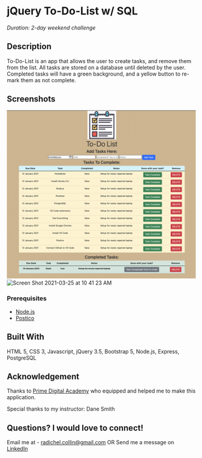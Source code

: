 # jQuery To-Do-List w/ SQL

_Duration: 2-day weekend challenge_

## Description

To-Do-List is an app that allows the user to create tasks, and remove them from the list. All tasks are stored on a database until deleted by the user. Completed tasks will have a green background, and a yellow button to re-mark them as not complete.

## Screenshots
![Screenshot of To-Do-List](server/public/images/screenShot.png)
![Screen Shot 2021-03-25 at 10 41 23 AM](https://user-images.githubusercontent.com/73554031/112501912-a253bc80-8d57-11eb-89b7-96bb4e4b3c70.png)


### Prerequisites

- [Node.js](https://nodejs.org/en/)
- [Postico](https://eggerapps.at/postico/)


## Built With


HTML 5, CSS 3, Javascript, jQuery 3.5, Bootstrap 5, Node.js, Express, PostgreSQL


## Acknowledgement
Thanks to [Prime Digital Academy](http://www.primeacademy.io) who equipped and helped me to make this application.

Special thanks to my instructor: Dane Smith


## Questions? I would love to connect!
Email me at - [radichel.collin@gmail.com](mailto:radichel.collin@gmail.com)
OR
Send me a message on [LinkedIn](https://www.linkedin.com/in/collin-radichel/)
